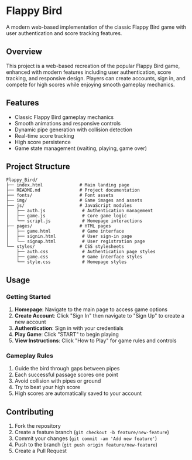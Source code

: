 # Flappy Bird

A modern web-based implementation of the classic Flappy Bird game with user authentication and score tracking features.

## Overview

This project is a web-based recreation of the popular Flappy Bird game, enhanced with modern features including user authentication, score tracking, and responsive design. Players can create accounts, sign in, and compete for high scores while enjoying smooth gameplay mechanics.

## Features

- Classic Flappy Bird gameplay mechanics
- Smooth animations and responsive controls
- Dynamic pipe generation with collision detection
- Real-time score tracking
- High score persistence
- Game state management (waiting, playing, game over)

## Project Structure

```
Flappy_Bird/
├── index.html              # Main landing page
├── README.md               # Project documentation
├── fonts/                  # Font assets
├── img/                    # Game images and assets
├── js/                     # JavaScript modules
│   ├── auth.js              # Authentication management
│   ├── game.js              # Core game logic
│   └── script.js            # Homepage interactions
├── pages/                  # HTML pages
│   ├── game.html            # Game interface
│   ├── signin.html          # User sign-in page
│   └── signup.html          # User registration page
└── styles/                 # CSS stylesheets
    ├── auth.css             # Authentication page styles
    ├── game.css             # Game interface styles
    └── style.css            # Homepage styles
```

## Usage

### Getting Started

1. **Homepage**: Navigate to the main page to access game options
2. **Create Account**: Click "Sign In" then navigate to "Sign Up" to create a new account
3. **Authentication**: Sign in with your credentials
4. **Play Game**: Click "START" to begin playing
5. **View Instructions**: Click "How to Play" for game rules and controls

### Gameplay Rules

1. Guide the bird through gaps between pipes
2. Each successful passage scores one point
3. Avoid collision with pipes or ground
4. Try to beat your high score
5. High scores are automatically saved to your account

## Contributing

1. Fork the repository
2. Create a feature branch (`git checkout -b feature/new-feature`)
3. Commit your changes (`git commit -am 'Add new feature'`)
4. Push to the branch (`git push origin feature/new-feature`)
5. Create a Pull Request
